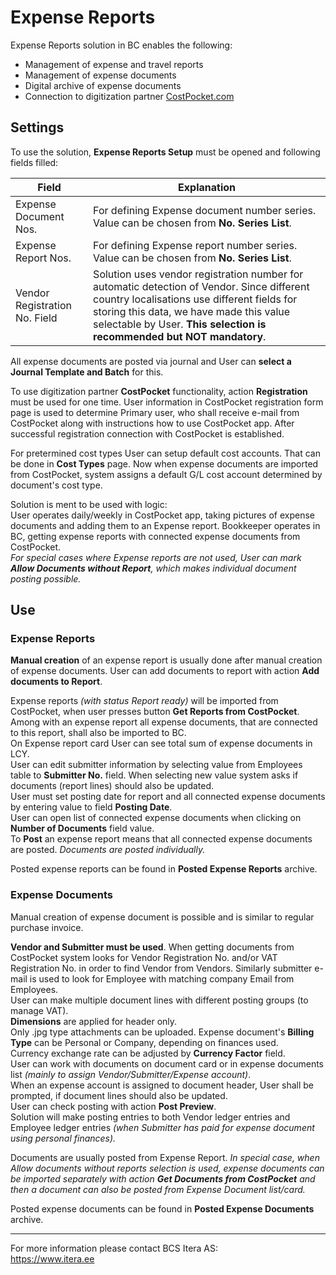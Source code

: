 # Expense Reports
Expense Reports solution in BC enables the following:

- Management of expense and travel reports
- Management of expense documents
- Digital archive of expense documents
- Connection to digitization partner <a href="https://costpocket.com/en" target="_blank">CostPocket.com</a>

## Settings
To use the solution, **Expense Reports Setup** must be opened and following fields filled:

|Field|Explanation|
|---|---| 
| Expense Document Nos. | For defining Expense document number series. Value can be chosen from **No. Series List**.|
| Expense Report Nos. | For defining Expense report number series. Value can be chosen from **No. Series List**.|
| Vendor Registration No. Field | Solution uses vendor registration number for automatic detection of Vendor. Since different country localisations use different fields for storing this data, we have made this value selectable by User. **This selection is recommended but NOT mandatory**.|

All expense documents are posted via journal and User can **select a Journal Template and Batch** for this. 

To use digitization partner **CostPocket** functionality, action **Registration** must be used for one time. User information in CostPocket registration form page is used to determine Primary user, who shall receive e-mail from CostPocket along with instructions how to use CostPocket app. After successful registration connection with CostPocket is established.  

For pretermined cost types User can setup default cost accounts. That can be done in **Cost Types** page. Now when expense documents are imported from CostPocket, system assigns a default G/L cost account determined by document's cost type.  

Solution is ment to be used with logic:  
User operates daily/weekly in CostPocket app, taking pictures of expense documents and adding them to an Expense report. Bookkeeper operates in BC, getting expense reports with connected expense documents from CostPocket.   
*For special cases where Expense reports are not used, User can mark **Allow Documents without Report**, which makes individual document posting possible.*

## Use
### Expense Reports

**Manual creation** of an expense report is usually done after manual creation of expense documents. User can add documents to report with action **Add documents to Report**.

Expense reports *(with status Report ready)* will be imported from CostPocket, when user presses button **Get Reports from CostPocket**.  Among with an expense report all expense documents, that are connected to this report, shall also be  imported to BC.  
On Expense report card User can see total sum of expense documents in LCY.  
User can edit submitter information by selecting value from Employees table to **Submitter No.** field. When selecting new value system asks if documents (report lines) should also be updated.  
User must set posting date for report and all connected expense documents by entering value to field **Posting Date**.  
User can open list of connected expense documents when clicking on **Number of Documents** field value.  
To **Post** an expense report means that all connected expense documents are posted. *Documents are posted individually.*  

Posted expense reports can be found in **Posted Expense Reports** archive.  

### Expense Documents

Manual creation of expense document is possible and is similar to regular purchase invoice.  

**Vendor and Submitter must be used**.  When getting documents from CostPocket system looks for Vendor Registration No. and/or VAT Registration No. in order to find Vendor from Vendors. Similarly submitter e-mail is used to look for Employee with matching company Email from Employees.  
User can make multiple document lines with different posting groups (to manage VAT).    
**Dimensions** are applied for header only.  
Only .jpg type attachments can be uploaded.
Expense document's **Billing Type** can be Personal or Company, depending on finances used.  
Currency exchange rate can be adjusted by **Currency Factor** field.  
User can work with documents on document card or in expense documents list *(mainly to assign Vendor/Submitter/Expense account)*.  
When an expense account is assigned to document header, User shall be prompted, if document lines should also be updated.  
User can check posting with action **Post Preview**.  
Solution will make posting entries to both Vendor ledger entries and Employee ledger entries *(when Submitter has paid for expense document using personal finances).*  

Documents are usually posted from Expense Report. *In special case, when Allow documents without reports selection is used, expense documents can be imported separately with action **Get Documents from CostPocket** and then a document can also be posted from Expense Document list/card.*

Posted expense documents can be found in **Posted Expense Documents** archive.  

---

For more information please contact BCS Itera AS:  
https://www.itera.ee
